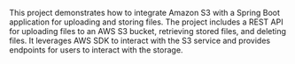 This project demonstrates how to integrate Amazon S3 with a Spring Boot application for uploading and storing files.
The project includes a REST API for uploading files to an AWS S3 bucket, retrieving stored files, and deleting files.
It leverages AWS SDK to interact with the S3 service and provides endpoints for users to interact with the storage.

